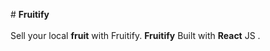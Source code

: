 <p># <strong>Fruitify</strong><br /><br />Sell your local <strong>fruit</strong> with Fruitify. <strong>Fruitify</strong> Built with <strong>React</strong> JS .</p>
